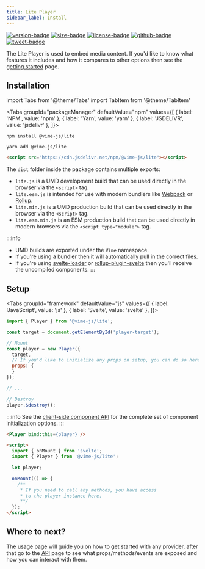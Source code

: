 ```yaml
---
title: Lite Player
sidebar_label: Install
---
```


[![version-badge]][package]
[![size-badge]][size]
[![license-badge]][license]
[![github-badge]][github]
[![tweet-badge]][tweet]

The Lite Player is used to embed media content. If you'd like to know what features it includes and how it
compares to other options then see the [getting started](../welcome/getting-started.md) page.

[package]: https://www.npmjs.com/package/@vime-js/lite
[version-badge]: https://img.shields.io/npm/v/@vime-js/lite?style=flat-square
[size]: https://bundlephobia.com/result?p=@vime-js/lite
[size-badge]: https://img.shields.io/bundlephobia/minzip/@vime-js/lite?label=min%2Bgzip&style=flat-square
[license]: https://github.com/vime-js/vime/blob/master/LICENSE
[license-badge]: https://img.shields.io/github/license/vime-js/vime?color=blue&style=flat-square
[tweet]: https://twitter.com/intent/tweet?text=Check%20out%20Vime%20%28https%3A%2F%2Fgithub.com%2Fvime-js%2Fvime%29%2C%20it%20makes%20embedding%20and%20using%20media%20players%20for%20the%20web%20simple.%20It%20supports%20Html5%2C%20YouTube%2C%20Dailymotion%2C%20Vimeo%20and%20more%20to%20come%21
[tweet-badge]: https://img.shields.io/twitter/url?style=social&url=https%3A%2F%2Fgithub.com%2Fvime-js%2Fvime
[github]: https://github.com/vime-js/vime
[github-badge]: https://img.shields.io/github/stars/vime-js/vime?style=social

## Installation

import Tabs from '@theme/Tabs'
import TabItem from '@theme/TabItem'

<Tabs
  groupId="packageManager"
  defaultValue="npm"
  values={[
  { label: 'NPM', value: 'npm' },
  { label: 'Yarn', value: 'yarn' },
  { label: 'JSDELIVR', value: 'jsdelivr' },
]}>

<TabItem value="npm">

```
npm install @vime-js/lite
```

</TabItem>

<TabItem value="yarn">

```
yarn add @vime-js/lite
```

</TabItem>

<TabItem value="jsdelivr">

```html
<script src="https://cdn.jsdelivr.net/npm/@vime-js/lite"></script>
```

</TabItem>

</Tabs>

The `dist` folder inside the package contains multiple exports:

- `lite.js` is a UMD development build that can be used directly in the browser via the `<script>` tag.
- `lite.esm.js` is intended for use with modern bundlers like [Webpack][webpack] or [Rollup][rollup].
- `lite.min.js` is a UMD production build that can be used directly in the browser via the `<script>` tag.
- `lite.esm.min.js` is an ESM production build that can be used directly in modern browsers via the `<script type="module">` tag.

:::info
* UMD builds are exported under the `Vime` namespace.
* If you're using a bundler then it will automatically pull in the correct files.
* If you're using [svelte-loader][svelte-loader] or [rollup-plugin-svelte][svelte-rollup] then you'll receive the uncompiled components.
:::

[webpack]: https://webpack.js.org
[rollup]: http://rollupjs.org/guide/en
[svelte-loader]: https://github.com/sveltejs/svelte-loader
[svelte-rollup]: https://github.com/sveltejs/rollup-plugin-svelte

## Setup

<Tabs
  groupId="framework"
  defaultValue="js"
  values={[
  { label: 'JavaScript', value: 'js' },
  { label: 'Svelte', value: 'svelte' },
]}>

<TabItem value="js">

```js
import { Player } from '@vime-js/lite';

const target = document.getElementById('player-target');

// Mount
const player = new Player({
  target,
  // If you'd like to initialize any props on setup, you can do so here.
  props: {
  }
});

// ...

// Destroy
player.$destroy();
```

:::info
See the [client-side component API][svelte-client-api] for the complete set of component initialization options.
:::

[svelte-client-api]: https://svelte.dev/docs#Client-side_component_API

</TabItem>

<TabItem value="svelte">

```html
<Player bind:this={player} />

<script>
  import { onMount } from 'svelte';
  import { Player } from '@vime-js/lite';

  let player;

  onMount(() => {
    /**
     * If you need to call any methods, you have access 
     * to the player instance here.
     **/
  });
</script>
```

</TabItem>

</Tabs>

## Where to next?

The [usage](./usage.md) page will guide you on how to get started with any provider, after that go to the 
[API](./api/player.md) page to see what props/methods/events are exposed and how you can interact with them.
